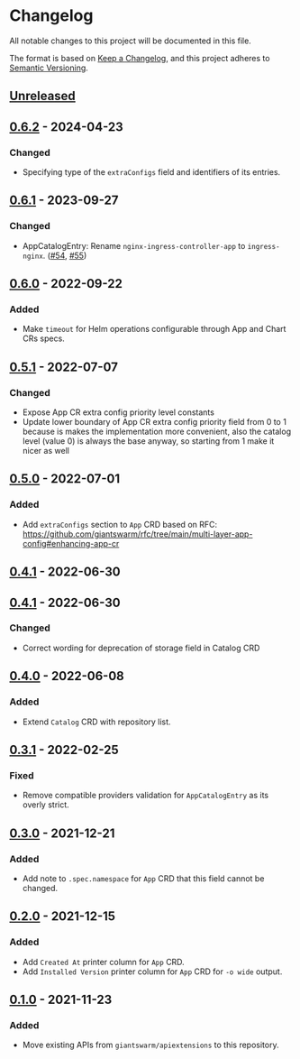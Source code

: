 # Changelog

All notable changes to this project will be documented in this file.

The format is based on [Keep a Changelog](https://keepachangelog.com/en/1.0.0/),
and this project adheres to [Semantic Versioning](https://semver.org/spec/v2.0.0.html).

## [Unreleased]

## [0.6.2] - 2024-04-23

### Changed

- Specifying type of the `extraConfigs` field and identifiers of its entries.

## [0.6.1] - 2023-09-27

### Changed

- AppCatalogEntry: Rename `nginx-ingress-controller-app` to `ingress-nginx`. ([#54](https://github.com/giantswarm/apiextensions-application/pull/54), [#55](https://github.com/giantswarm/apiextensions-application/pull/55))

## [0.6.0] - 2022-09-22

### Added

- Make `timeout` for Helm operations configurable through App and Chart CRs specs.

## [0.5.1] - 2022-07-07

### Changed

- Expose App CR extra config priority level constants
- Update lower boundary of App CR extra config priority field from 0 to 1 because is makes the implementation more convenient, also the catalog level (value 0) is always the base anyway, so starting from 1 make it nicer as well

## [0.5.0] - 2022-07-01

### Added

- Add `extraConfigs` section to `App` CRD based on RFC: https://github.com/giantswarm/rfc/tree/main/multi-layer-app-config#enhancing-app-cr

## [0.4.1] - 2022-06-30

## [0.4.1] - 2022-06-30

### Changed

- Correct wording for deprecation of storage field in Catalog CRD

## [0.4.0] - 2022-06-08

### Added

- Extend `Catalog` CRD with repository list.

## [0.3.1] - 2022-02-25

### Fixed

- Remove compatible providers validation for `AppCatalogEntry` as its overly strict.

## [0.3.0] - 2021-12-21

### Added

- Add note to `.spec.namespace` for `App` CRD that this field cannot be changed.

## [0.2.0] - 2021-12-15

### Added

- Add `Created At` printer column for `App` CRD.
- Add `Installed Version` printer column for `App` CRD for `-o wide` output.

## [0.1.0] - 2021-11-23

### Added

- Move existing APIs from `giantswarm/apiextensions` to this repository.


[Unreleased]: https://github.com/giantswarm/apiextensions-application/compare/v0.6.2...HEAD
[0.6.2]: https://github.com/giantswarm/apiextensions-application/compare/v0.6.1...v0.6.2
[0.6.1]: https://github.com/giantswarm/apiextensions-application/compare/v0.6.0...v0.6.1
[0.6.0]: https://github.com/giantswarm/apiextensions-application/compare/v0.5.1...v0.6.0
[0.5.1]: https://github.com/giantswarm/apiextensions-application/compare/v0.5.0...v0.5.1
[0.5.0]: https://github.com/giantswarm/apiextensions-application/compare/v0.4.1...v0.5.0
[0.4.1]: https://github.com/giantswarm/apiextensions-application/compare/v0.4.1...v0.4.1
[0.4.1]: https://github.com/giantswarm/apiextensions-application/compare/v0.4.0...v0.4.1
[0.4.0]: https://github.com/giantswarm/apiextensions-application/compare/v0.3.1...v0.4.0
[0.3.1]: https://github.com/giantswarm/apiextensions-application/compare/v0.3.0...v0.3.1
[0.3.0]: https://github.com/giantswarm/apiextensions-application/compare/v0.2.0...v0.3.0
[0.2.0]: https://github.com/giantswarm/apiextensions-application/compare/v0.1.0...v0.2.0
[0.1.0]: https://github.com/giantswarm/apiextensions-application/releases/tag/v0.1.0
